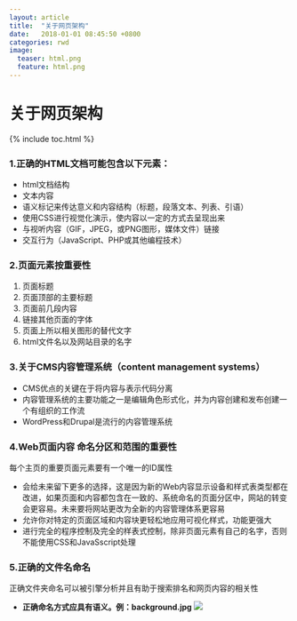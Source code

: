 ```yaml
---
layout: article
title:  "关于网页架构"
date:   2018-01-01 08:45:50 +0800
categories: rwd
image:
  teaser: html.png
  feature: html.png
---
```

关于网页架构
=============

{% include toc.html %}

### 1.正确的HTML文档可能包含以下元素：

- html文档结构
- 文本内容
- 语义标记来传达意义和内容结构（标题，段落文本、列表、引语）
- 使用CSS进行视觉化演示，使内容以一定的方式去呈现出来
- 与视听内容（GIF，JPEG，或PNG图形，媒体文件）链接
- 交互行为（JavaScript、PHP或其他编程技术）

### 2.页面元素按重要性

1. 页面标题
1. 页面顶部的主要标题
1. 页面前几段内容
1. 链接其他页面的字体
1. 页面上所以相关图形的替代文字
1. html文件名以及网站目录的名字

### 3.关于CMS内容管理系统（content management systems）

- CMS优点的关键在于将内容与表示代码分离
- 内容管理系统的主要功能之一是编辑角色形式化，并为内容创建和发布创建一个有组织的工作流
- WordPress和Drupal是流行的内容管理系统

### 4.Web页面内容 命名分区和范围的重要性

每个主页的重要页面元素要有一个唯一的ID属性
- 会给未来留下更多的选择，这是因为新的Web内容显示设备和样式表类型都在改进，如果页面和内容都包含在一致的、系统命名的页面分区中，网站的转变会更容易。未来要将网站更改为全新的内容管理体系更容易
- 允许你对特定的页面区域和内容块更轻松地应用可视化样式，功能更强大
- 进行完全的程序控制及完全的样表式控制，除非页面元素有自己的名字，否则不能使用CSS和JavaSscript处理

### 5.正确的文件名命名

正确文件夹命名可以被引擎分析并且有助于搜索排名和网页内容的相关性
- **正确命名方式应具有语义。例：background.jpg**
![](https://i.loli.net/2018/01/01/5a4a1319f081e.png)